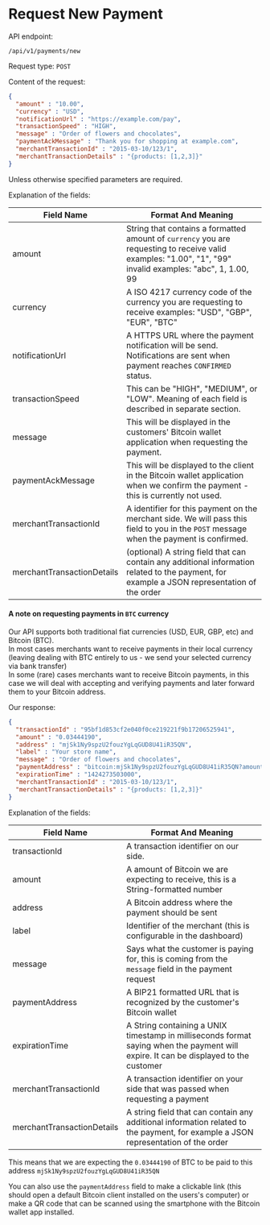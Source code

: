 
# Request New Payment

API endpoint:

```
/api/v1/payments/new
```

Request type: `POST`

Content of the request:

```json
{
  "amount" : "10.00",
  "currency" : "USD",
  "notificationUrl" : "https://example.com/pay",
  "transactionSpeed" : "HIGH",
  "message" : "Order of flowers and chocolates",
  "paymentAckMessage" : "Thank you for shopping at example.com",
  "merchantTransactionId" : "2015-03-10/123/1",
  "merchantTransactionDetails" : "{products: [1,2,3]}"
}

```
Unless otherwise specified parameters are required.

Explanation of the fields:

| Field Name            | Format And Meaning                                                                                                                                         |
|-----------------------|------------------------------------------------------------------------------------------------------------------------------------------------------------|
| amount                | String that contains a formatted amount of `currency` you are requesting to receive valid examples: "1.00", "1", "99" invalid examples: "abc", 1, 1.00, 99 |
| currency              | A ISO 4217 currency code of the currency you are requesting to receive examples: "USD", "GBP", "EUR", "BTC"                                                       |
| notificationUrl       | A HTTPS URL where the payment notification will be send. Notifications are sent when payment reaches `CONFIRMED` status.                                   |
| transactionSpeed      | This can be "HIGH", "MEDIUM", or "LOW". Meaning of each field is described in separate section.                                                            |
| message                  | This will be displayed in the customers' Bitcoin wallet application when requesting the payment.                                                           |
| paymentAckMessage     | This will be displayed to the client in the Bitcoin wallet application when we confirm the payment - this is currently not used.                           |
| merchantTransactionId | A identifier for this payment on the merchant side. We will pass this field to you in the `POST` message when the payment is confirmed.                    |
| merchantTransactionDetails | (optional) A string field that can contain any additional information related to the payment, for example a JSON representation of the order |

#### A note on requesting payments in `BTC` currency
Our API supports both traditional fiat currencies (USD, EUR, GBP, etc) and Bitcoin (BTC).  
In most cases merchants want to receive payments in their local currency (leaving dealing with BTC entirely to us - we send your selected currency via bank transfer)  
In some (rare) cases merchants want to receive Bitcoin payments, in this case we will deal with accepting and verifying payments and later forward them to your Bitcoin address.


Our response:

```json
{
  "transactionId" : "95bf1d853cf2e040f0ce219221f9b17206525941",
  "amount" : "0.03444190",
  "address" : "mjSk1Ny9spzU2fouzYgLqGUD8U41iR35QN",
  "label" : "Your store name",
  "message" : "Order of flowers and chocolates",
  "paymentAddress" : "bitcoin:mjSk1Ny9spzU2fouzYgLqGUD8U41iR35QN?amount=0.03444190&label=Your+store+name&message=Order+of+flowers+%26+chocolates",
  "expirationTime" : "1424273503000",
  "merchantTransactionId" : "2015-03-10/123/1",
  "merchantTransactionDetails" : "{products: [1,2,3]}"
}
```

Explanation of the fields:

| Field Name     | Format And Meaning                                                                                |
|----------------|---------------------------------------------------------------------------------------------------|
| transactionId  | A transaction identifier on our side.                                                             |
| amount         | A amount of Bitcoin we are expecting to receive, this is a String-formatted number                |
| address        | A Bitcoin address where the payment should be sent                                                |
| label          | Identifier of the merchant (this is configurable in the dashboard)                                |
| message        | Says what the customer is paying for, this is coming from the `message` field in the payment request |
| paymentAddress | A BIP21 formatted URL that is recognized by the customer's Bitcoin wallet                         |
| expirationTime | A String containing a UNIX timestamp in milliseconds format saying when the payment will expire. It can be displayed to the customer |
| merchantTransactionId | A transaction identifier on your side that was passed when requesting a payment |
| merchantTransactionDetails | A string field that can contain any additional information related to the payment, for example a JSON representation of the order |

This means that we are expecting the `0.03444190` of BTC to be paid to this address `mjSk1Ny9spzU2fouzYgLqGUD8U41iR35QN`

You can also use the `paymentAddress` field to make a clickable link (this should open a default Bitcoin client installed on the users's computer) or make a QR code that can be scanned using the smartphone with the Bitcoin wallet app installed.
